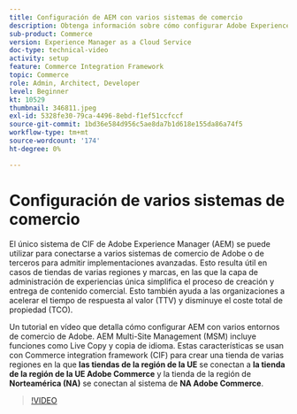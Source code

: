 ```yaml
---
title: Configuración de AEM con varios sistemas de comercio
description: Obtenga información sobre cómo configurar Adobe Experience Manager con varios sistemas Commerce. Esto permite que los proyectos admitan una sola capa de administración de experiencias que se conecte a varios back-ends de comercio de Adobe o de terceros para tiendas de varias marcas y regiones.
sub-product: Commerce
version: Experience Manager as a Cloud Service
doc-type: technical-video
activity: setup
feature: Commerce Integration Framework
topic: Commerce
role: Admin, Architect, Developer
level: Beginner
kt: 10529
thumbnail: 346811.jpeg
exl-id: 5328fe30-79ca-4496-8ebd-f1ef51ccfccf
source-git-commit: 1bd36e584d956c5ae8da7b1d618e155da86a74f5
workflow-type: tm+mt
source-wordcount: '174'
ht-degree: 0%

---
```


# Configuración de varios sistemas de comercio

El único sistema de CIF de Adobe Experience Manager (AEM) se puede utilizar para conectarse a varios sistemas de comercio de Adobe o de terceros para admitir implementaciones avanzadas. Esto resulta útil en casos de tiendas de varias regiones y marcas, en las que la capa de administración de experiencias única simplifica el proceso de creación y entrega de contenido comercial. Esto también ayuda a las organizaciones a acelerar el tiempo de respuesta al valor (TTV) y disminuye el coste total de propiedad (TCO).

Un tutorial en vídeo que detalla cómo configurar AEM con varios entornos de comercio de Adobe. AEM Multi-Site Management (MSM) incluye funciones como Live Copy y copia de idioma. Estas características se usan con Commerce integration framework (CIF) para crear una tienda de varias regiones en la que __las tiendas de la región de la UE__ se conectan a __la tienda de la región de la UE Adobe Commerce__ y la tienda de la región de __Norteamérica (NA)__ se conectan al sistema de __NA Adobe Commerce__.

>[!VIDEO](https://video.tv.adobe.com/v/346811/?quality=12&learn=on)
